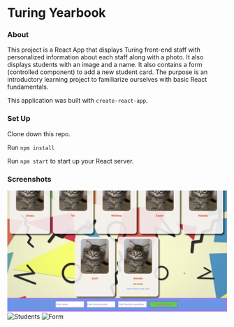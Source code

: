 # Turing Yearbook

### About

This project is a React App that displays Turing front-end staff with personalized information about each staff along with a photo.  It also displays students with an image and a name.  It also contains a form (controlled component) to add a new student card.
The purpose is an introductory learning project to familiarize ourselves with basic React fundamentals. 

This application was built with `create-react-app`.

### Set Up

Clone down this repo.

Run `npm install`

Run `npm start` to start up your React server. 


### Screenshots

![Staff](https://github.com/annekemcgrady/yearbook/blob/master/src/images/form.png)
![Students]('/src/images/students.png')
![Form]('/src/images/form.png')


